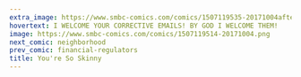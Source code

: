 ```yaml
---
extra_image: https://www.smbc-comics.com/comics/1507119535-20171004after.png
hovertext: I WELCOME YOUR CORRECTIVE EMAILS! BY GOD I WELCOME THEM!
image: https://www.smbc-comics.com/comics/1507119514-20171004.png
next_comic: neighborhood
prev_comic: financial-regulators
title: You're So Skinny
---
```


